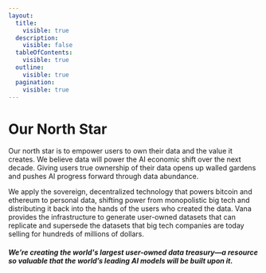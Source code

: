 ```yaml
---
layout:
  title:
    visible: true
  description:
    visible: false
  tableOfContents:
    visible: true
  outline:
    visible: true
  pagination:
    visible: true
---
```


# Our North Star

Our north star is to empower users to own their data and the value it creates. We believe data will power the AI economic shift over the next decade. Giving users true ownership of their data opens up walled gardens and pushes AI progress forward through data abundance.

We apply the sovereign, decentralized technology that powers bitcoin and ethereum to personal data, shifting power from monopolistic big tech and distributing it back into the hands of the users who created the data. Vana provides the infrastructure to generate user-owned datasets that can replicate and supersede the datasets that big tech companies are today selling for hundreds of millions of dollars.

#### _**We’re creating the world's largest user-owned data treasury—a resource so valuable that the world’s leading AI models will be built upon it.**_
